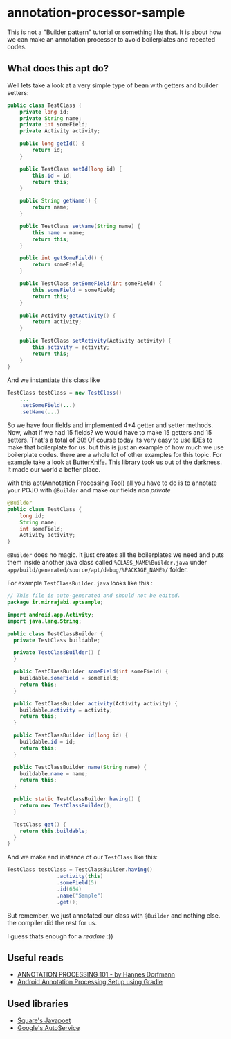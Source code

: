 # annotation-processor-sample

This is not a "Builder pattern" tutorial or something like that. It is about how we can make an annotation processor to avoid boilerplates and repeated codes.

## What does this apt do?

Well lets take a look at a very simple type of bean with getters and builder setters:

```java
public class TestClass {
    private long id;
    private String name;
    private int someField;
    private Activity activity;

    public long getId() {
        return id;
    }

    public TestClass setId(long id) {
        this.id = id;
        return this;
    }

    public String getName() {
        return name;
    }

    public TestClass setName(String name) {
        this.name = name;
        return this;
    }

    public int getSomeField() {
        return someField;
    }

    public TestClass setSomeField(int someField) {
        this.someField = someField;
        return this;
    }

    public Activity getActivity() {
        return activity;
    }

    public TestClass setActivity(Activity activity) {
        this.activity = activity;
        return this;
    }
}
```

And we instantiate this class like
```java
TestClass testClass = new TestClass()
    ...
    .setSomeField(...)
    .setName(...)
```

So we have four fields and implemented 4+4 getter and setter methods. Now, what if we had 15 fields? we would have to make 15 getters and 15 setters. That's a total of 30! Of course today its very easy to use IDEs to make that boilerplate for us. but this is just an example of how much we use boilerplate codes. there are a whole lot of other examples for this topic. For example take a look at [ButterKnife](https://github.com/JakeWharton/butterknife). This library took us out of the darkness. It made our world a better place.

with this apt(Annotation Processing Tool) all you have to do is to annotate your POJO with `@Builder` and make our fields *non private*

```java
@Builder
public class TestClass {
    long id;
    String name;
    int someField;
    Activity activity;
}
```

`@Builder` does no magic. it just creates all the boilerplates we need and puts them inside another java class called `%CLASS_NAME%Builder.java` under `app/build/generated/source/apt/debug/%PACKAGE_NAME%/` folder.

For example `TestClassBuilder.java` looks like this :

```java
// This file is auto-generated and should not be edited.
package ir.mirrajabi.aptsample;

import android.app.Activity;
import java.lang.String;

public class TestClassBuilder {
  private TestClass buildable;

  private TestClassBuilder() {
  }

  public TestClassBuilder someField(int someField) {
    buildable.someField = someField;
    return this;
  }

  public TestClassBuilder activity(Activity activity) {
    buildable.activity = activity;
    return this;
  }

  public TestClassBuilder id(long id) {
    buildable.id = id;
    return this;
  }

  public TestClassBuilder name(String name) {
    buildable.name = name;
    return this;
  }

  public static TestClassBuilder having() {
    return new TestClassBuilder();
  }

  TestClass get() {
    return this.buildable;
  }
}
```

And we make and instance of our `TestClass` like this:

```java
TestClass testClass = TestClassBuilder.having()
                .activity(this)
                .someField(5)
                .id(654)
                .name("Sample")
                .get();
```
But remember, we just annotated our class with `@Builder` and nothing else. the compiler did the rest for us.

I guess thats enough for a *readme* :))

## Useful reads

- [ANNOTATION PROCESSING 101 - by Hannes Dorfmann](hannesdorfmann.com/annotation-processing/annotationprocessing101)
- [Android Annotation Processing Setup using Gradle](http://blog.jensdriller.com/android-annotation-processing-setup-using-gradle/)

## Used libraries

- [Square's Javapoet](https://github.com/square/javapoet)
- [Google's AutoService](https://github.com/google/auto/tree/master/service)
